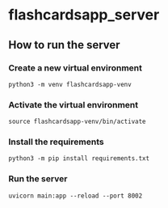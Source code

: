 # flashcardsapp_server

## How to run the server

### Create a new virtual environment
```
python3 -m venv flashcardsapp-venv
```

### Activate the virtual environment
```
source flashcardsapp-venv/bin/activate
```

### Install the requirements
```
python3 -m pip install requirements.txt
```

### Run the server
```
uvicorn main:app --reload --port 8002
```
